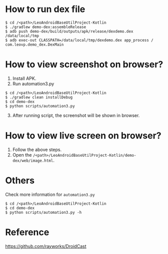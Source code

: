 # How to run dex file
```shell
$ cd /<path>/LeoAndroidBaseUtilProject-Kotlin
$ ./gradlew demo-dex:assembleRelease
$ adb push demo-dex/build/outputs/apk/release/dexdemo.dex /data/local/tmp
$ adb exec-out CLASSPATH=/data/local/tmp/dexdemo.dex app_process / com.leovp.demo_dex.DexMain
```

# How to view screenshot on browser?
1. Install APK.
2. Run automation3.py

```shell
$ cd /<path>/LeoAndroidBaseUtilProject-Kotlin
$ ./gradlew clean installDebug
$ cd demo-dex
$ python scripts/automation3.py
```

3. After running script, the screenshot will be shown in browser.

# How to view live screen on browser?

1. Follow the above steps.
2. Open the `/<path>/LeoAndroidBaseUtilProject-Kotlin/demo-dex/web/image.html`.

# Others

Check more information for `automation3.py`

```shell
$ cd /<path>/LeoAndroidBaseUtilProject-Kotlin
$ cd demo-dex
$ python scripts/automation3.py -h
```

# Reference

https://github.com/rayworks/DroidCast